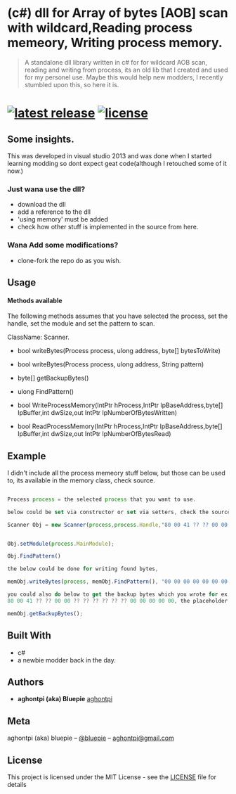 # (c#) dll for Array of bytes [AOB] scan with wildcard,Reading process memeory, Writing process memory. 

>A standalone dll library written in c# for for wildcard AOB scan, reading and writing from process, its an old lib that I created and used for my personel use. Maybe this would help new modders, I recently stumbled upon this, so here it is.

# [![latest release][release]][release link] [![license][license badge]][license link]

[license badge]: https://img.shields.io/github/license/aghontpi/MemoryPatternScanner
[license link]: https://github.com/aghontpi/MemoryPatternScanner/blob/master/LICENSE
[release link]: https://github.com/aghontpi/MemoryPatternScanner/releases
[release]: https://img.shields.io/github/v/release/aghontpi/MemoryPatternScanner?include_prereleases

## Some insights.

This was developed in visual studio 2013 and was done when I started learning modding so dont expect geat code(although I retouched some of it now.)

### Just wana use the dll?

* download the dll
* add a reference to the dll
* 'using memory' must be added
* check how other stuff is implemented in the source from here.

### Wana Add some modifications?

* clone-fork the repo do as you wish.

## Usage

#### Methods available

The following methods assumes that you have selected the process, set the handle, set the module 
and set the pattern to scan.

ClassName: Scanner.

* bool writeBytes(Process process, ulong address, byte[] bytesToWrite)

* bool writeBytes(Process process, ulong address, String pattern)

* byte[] getBackupBytes()

* ulong FindPattern()

* bool WriteProcessMemory(IntPtr hProcess,IntPtr lpBaseAddress,byte[] lpBuffer,int dwSize,out IntPtr lpNumberOfBytesWritten)

* bool ReadProcessMemory(IntPtr hProcess,IntPtr lpBaseAddress,byte[] lpBuffer,int dwSize,out IntPtr lpNumberOfBytesRead)

## Example

I didn't include all the process memeory stuff below, but those can be used to, its available in the memory class, check source.

```js

Process process = the selected process that you want to use.

below could be set via constructor or set via setters, check the source.

Scanner Obj = new Scanner(process,process.Handle,"80 00 41 ?? ?? 00 00 ?? ?? ?? ?? ?? ?? 00 00 00 00 00");


Obj.setModule(process.MainModule);

Obj.FindPattern()

the below could be done for writing found bytes,

memObj.writeBytes(process, memObj.FindPattern(), "00 00 00 00 00 00 00 00 00 00 00 00 00 00 00 00 00 00");

you could also do below to get the backup bytes which you wrote for ex, you would get this region
80 00 41 ?? ?? 00 00 ?? ?? ?? ?? ?? ?? 00 00 00 00 00, the placeholder with real values.

memObj.getBackupBytes();
```
## Built With

* c#
* a newbie modder back in the day.

## Authors

* **aghontpi (aka) Bluepie** [aghontpi](https://github.com/aghontpi) 

## Meta

aghontpi (aka) bluepie – [@bluepie](https://twitter.com/aghontpi) – aghontpi@gmail.com

## License

This project is licensed under the MIT License - see the [LICENSE](LICENSE) file for details
